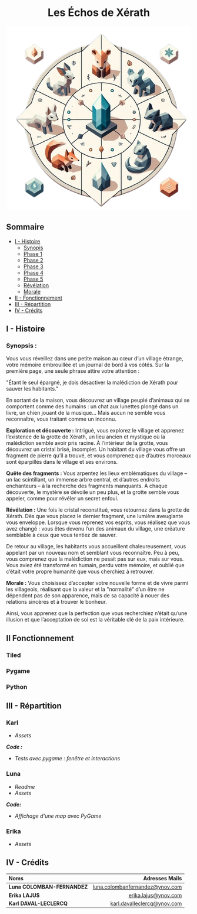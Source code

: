 # <center> **Les Échos de Xérath**

<p align="center">
  <img src="Assets/LOGO.png" />
</p>


## Sommaire

- [I - Histoire](#i---histoire)
    - [Synopis](#introduction-et-contexte-)
    - [Phase 1](#phase-1---exploration-du-village-)
    - [Phase 2](#phase-2---premiers-indices-et-fragments-)
    - [Phase 3](#phase-3---quête-des-fragments-)
    - [Phase 4](#phase-4---révélation-au-temple-)
    - [Phase 5](#phase-5---retour-dans-le-village-et-la-découverte-de-la-vérité-)
    - [Révélation](#révélation-)
    - [Morale](#morale-)
- [II - Fonctionnement](#ii-fonctionnement)
- [III - Répartition](#iii---répartition)
- [IV - Crédits](#iv---crédits)

## I - Histoire

### Synopsis :
Vous vous réveillez dans une petite maison au cœur d’un village étrange, votre mémoire embrouillée et un journal de bord à vos côtés. Sur la première page, une seule phrase attire votre attention :

"Étant le seul épargné, je dois désactiver la malédiction de Xérath pour sauver les habitants."

En sortant de la maison, vous découvrez un village peuplé d’animaux qui se comportent comme des humains : un chat aux lunettes plongé dans un livre, un chien jouant de la musique... Mais aucun ne semble vous reconnaître, vous traitant comme un inconnu.

**Exploration et découverte :**
Intrigué, vous explorez le village et apprenez l’existence de la grotte de Xérath, un lieu ancien et mystique où la malédiction semble avoir pris racine. À l’intérieur de la grotte, vous découvrez un cristal brisé, incomplet. Un habitant du village vous offre un fragment de pierre qu’il a trouvé, et vous comprenez que d’autres morceaux sont éparpillés dans le village et ses environs.

**Quête des fragments :**
Vous arpentez les lieux emblématiques du village – un lac scintillant, un immense arbre central, et d’autres endroits enchanteurs – à la recherche des fragments manquants. À chaque découverte, le mystère se dévoile un peu plus, et la grotte semble vous appeler, comme pour révéler un secret enfoui.

**Révélation :**
Une fois le cristal reconstitué, vous retournez dans la grotte de Xérath. Dès que vous placez le dernier fragment, une lumière aveuglante vous enveloppe. Lorsque vous reprenez vos esprits, vous réalisez que vous avez changé : vous êtes devenu l’un des animaux du village, une créature semblable à ceux que vous tentiez de sauver.

De retour au village, les habitants vous accueillent chaleureusement, vous appelant par un nouveau nom et semblant vous reconnaître. Peu à peu, vous comprenez que la malédiction ne pesait pas sur eux, mais sur vous. Vous aviez été transformé en humain, perdu votre mémoire, et oublié que c’était votre propre humanité que vous cherchiez à retrouver.

**Morale :**
Vous choisissez d’accepter votre nouvelle forme et de vivre parmi les villageois, réalisant que la valeur et la "normalité" d’un être ne dépendent pas de son apparence, mais de sa capacité à nouer des relations sincères et à trouver le bonheur.

Ainsi, vous apprenez que la perfection que vous recherchiez n’était qu’une illusion et que l’acceptation de soi est la véritable clé de la paix intérieure.

## II Fonctionnement

### Tiled


### Pygame


### Python


## III - Répartition

### Karl

* *Assets* 

***Code :***
* *Tests avec pygame : fenêtre et interactions*


### Luna

* *Readme*
* *Assets* 

***Code:***

* *Affichage d'une map avec PyGame*


### Erika

* *Assets*



## IV - Crédits

| Noms                         |                Adresses Mails |
| :-----------------------     |      -----------------------: |
|**Luna COLOMBAN-FERNANDEZ**   |luna.colombanfernandez@ynov.com|
|**Erika LAJUS**               |erika.lajus@ynov.com           |
|**Karl DAVAL-LECLERCQ**       |karl.davalleclercq@ynov.com    |



